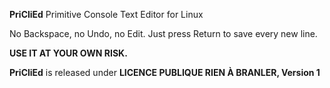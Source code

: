**PriCliEd** Primitive Console Text Editor for Linux

No Backspace, no Undo, no Edit. Just press Return to save every new line.

**USE IT AT YOUR OWN RISK.**

**PriCliEd** is released under **LICENCE PUBLIQUE RIEN À BRANLER, Version 1**
